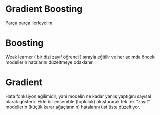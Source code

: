 # Gradient Boosting
 Parça parça ilerleyelim.
  # Boosting
   Weak learner ( bir dizi zayıf öğrenci ) sırayla eğitilir ve her adımda önceki modellerin hatalarını düzeltmeye  odaklanır.
  # Gradient
   Hata fonksiyon eğilimidir, yani modelin ne kadar yanlış yaptığını sayısal olarak gösterir.
 Elde bir ensemble (topluluk) oluşturarak tek tek "zayıf" modellerin (küçük karar ağaçlarının) hatalarını üst üste düzeltiyor.